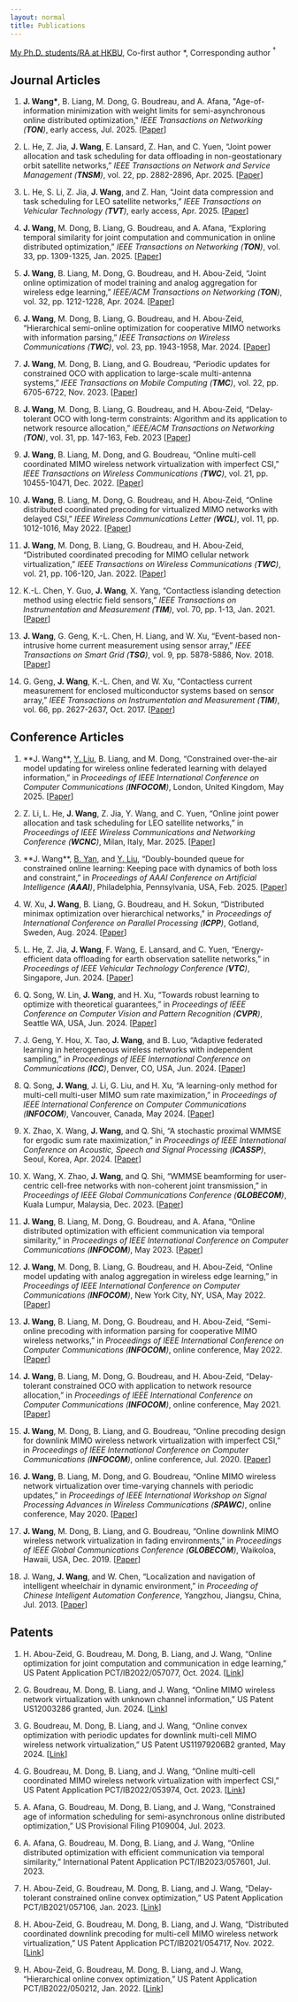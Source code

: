 ```yaml
---
layout: normal
title: Publications
---
```


<u>My Ph.D. students/RA at HKBU</u>, Co-first author \*, Corresponding author $^\dagger$

## Journal Articles
1. **J. Wang\***, B. Liang, M. Dong, G. Boudreau, and A. Afana, "Age-of-information minimization with weight limits for semi-asynchronous online distributed optimization," *IEEE Transactions on Networking (**TON**)*, early access, Jul. 2025. [[Paper](/assets/publication/Journal/ToN_AIMWeL.pdf)]

2. L. He, Z. Jia, **J. Wang**, E. Lansard, Z. Han, and C. Yuen, “Joint power allocation and task scheduling for data offloading in non-geostationary orbit satellite networks,” *IEEE Transactions on Network and Service Management (**TNSM**)*, vol. 22, pp. 2882-2896, Apr. 2025. [[Paper](/assets/publication/Journal/TNSM_He2025.pdf)]

3. L. He, S. Li, Z. Jia, **J. Wang**, and Z. Han, “Joint data compression and task scheduling for LEO satellite networks,” *IEEE Transactions on Vehicular Technology (**TVT**)*, early access, Apr. 2025. [[Paper](/assets/publication/Journal/TVT_He2025.pdf)]

4. **J. Wang**, M. Dong, B. Liang, G. Boudreau, and A. Afana, “Exploring temporal similarity for joint computation and communication in online distributed optimization,” *IEEE Transactions on Networking (**TON**)*, vol. 33, pp. 1309-1325, Jan. 2025. [[Paper](/assets/publication/Journal/ToN_ODOTS.pdf)]

5. **J. Wang**, B. Liang, M. Dong, G. Boudreau, and H. Abou-Zeid, “Joint online optimization of model training and analog aggregation for wireless edge learning,” *IEEE/ACM Transactions on Networking (**TON**)*, vol. 32, pp. 1212-1228, Apr. 2024. [[Paper](/assets/publication/Journal/ToN_OMUAA.pdf)]

6. **J. Wang**, M. Dong, B. Liang, G. Boudreau, and H. Abou-Zeid, “Hierarchical semi-online optimization for cooperative MIMO networks with information parsing,” *IEEE Transactions on Wireless Communications (**TWC**)*, vol. 23, pp. 1943-1958, Mar. 2024. [[Paper](/assets/publication/Journal/ToWC_HierarchicalSemiOnlineInformationParsing.pdf)]

7. **J. Wang**, M. Dong, B. Liang, and G. Boudreau, “Periodic updates for constrained OCO with application to large-scale multi-antenna systems,” *IEEE Transactions on Mobile Computing (**TMC**)*, vol. 22, pp. 6705-6722, Nov. 2023. [[Paper](/assets/publication/Journal/TMC_PQGA.pdf)]

8. **J. Wang**, M. Dong, B. Liang, G. Boudreau, and H. Abou-Zeid, “Delay-tolerant OCO with long-term constraints: Algorithm and its application to network resource allocation,” *IEEE/ACM Transactions on Networking (**TON**)*, vol. 31, pp. 147-163, Feb. 2023 [[Paper](/assets/publication/Journal/ToN_DTC-OCO.pdf)]

9. **J. Wang**, B. Liang, M. Dong, and G. Boudreau, “Online multi-cell coordinated MIMO wireless network virtualization with imperfect CSI,” *IEEE Transactions on Wireless Communications (**TWC**)*, vol. 21, pp. 10455-10471, Dec. 2022. [[Paper](/assets/publication/Journal/ToWC_OnlineMultiCellWNV.pdf)]

10. **J. Wang**, B. Liang, M. Dong, G. Boudreau, and H. Abou-Zeid, “Online distributed coordinated precoding for virtualized MIMO networks with delayed CSI,” *IEEE Wireless Communications Letter (**WCL**)*, vol. 11, pp. 1012-1016, May 2022. [[Paper](/assets/publication/Journal/WCL_OnlineDistPrecodeVirtualization.pdf)]

11. **J. Wang**, M. Dong, B. Liang, G. Boudreau, and H. Abou-Zeid, “Distributed coordinated precoding for MIMO cellular network virtualization,” *IEEE Transactions on Wireless Communications (**TWC**)*, vol. 21, pp. 106-120, Jan. 2022. [[Paper](/assets/publication/Journal/ToWC_Distributed_WNV.pdf)]

12. K.-L. Chen, Y. Guo, **J. Wang**, X. Yang, “Contactless islanding detection method using electric field sensors,” *IEEE Transactions on Instrumentation and Measurement (**TIM**)*, vol. 70, pp. 1-13, Jan. 2021. [[Paper](/assets/publication/Journal/TIM2021.pdf)]

13. **J. Wang**, G. Geng, K.-L. Chen, H. Liang, and W. Xu, “Event-based non-intrusive home current measurement using sensor array,” *IEEE Transactions on Smart Grid (**TSG**)*, vol. 9, pp. 5878-5886, Nov. 2018. [[Paper](/assets/publication/Journal/TSG2018.pdf)]

14. G. Geng, **J. Wang**, K.-L. Chen, and W. Xu, “Contactless current measurement for enclosed multiconductor systems based on sensor array,” *IEEE Transactions on Instrumentation and Measurement (**TIM**)*, vol. 66, pp. 2627-2637, Oct. 2017. [[Paper](/assets/publication/Journal/TIM2017.pdf)]

## Conference Articles
1. **J. Wang\**, <u>Y. Liu</u>, B. Liang, and M. Dong, “Constrained over-the-air model updating for wireless online federated learning with delayed information,” in *Proceedings of IEEE International Conference on Computer Communications (**INFOCOM**)*, London, United Kingdom, May 2025. [[Paper](/assets/publication/Conference/INFOCOM25_WLLD.pdf)]

2. Z. Li, L. He, **J. Wang**, Z. Jia, Y. Wang, and C. Yuen, “Online joint power allocation and task scheduling for LEO satellite networks,” in *Proceedings of IEEE Wireless Communications and Networking Conference (**WCNC**)*, Milan, Italy, Mar. 2025. [[Paper](/assets/publication/Conference/WCNC2025Li.pdf)]
 
3. **J. Wang\**, <u>B. Yan</u>, and <u>Y. Liu</u>, “Doubly-bounded queue for constrained online learning: Keeping pace with dynamics of both loss and constraint,” in *Proceedings of AAAI Conference on Artificial Intelligence (**AAAI**)*, Philadelphia, Pennsylvania, USA, Feb. 2025. [[Paper](/assets/publication/Conference/AAAI2025.pdf)]

4. W. Xu, **J. Wang**, B. Liang, G. Boudreau, and H. Sokun, “Distributed minimax optimization over hierarchical networks," in *Proceedings of International Conference on Parallel Processing (**ICPP**)*, Gotland, Sweden, Aug. 2024. [[Paper](/assets/publication/Conference/ICPP2024Xu.pdf)]

5. L. He, Z. Jia, **J. Wang**, F. Wang, E. Lansard, and C. Yuen, “Energy-efficient data offloading for earth observation satellite networks,” in *Proceedings of IEEE Vehicular Technology Conference (**VTC**)*, Singapore, Jun. 2024. [[Paper](/assets/publication/Conference/VTC2024He.pdf)]

6. Q. Song, W. Lin, **J. Wang**, and H. Xu, “Towards robust learning to optimize with theoretical guarantees,” in *Proceedings of IEEE Conference on Computer Vision and Pattern Recognition (**CVPR**)*, Seattle WA, USA, Jun. 2024. [[Paper](/assets/publication/Conference/CVPR2024Song.pdf)]

7. J. Geng, Y. Hou, X. Tao, **J. Wang**, and B. Luo, “Adaptive federated learning in heterogeneous wireless networks with independent sampling,” in *Proceedings of IEEE International Conference on Communications (**ICC**)*, Denver, CO, USA, Jun. 2024. [[Paper](/assets/publication/Conference/ICC2024Geng.pdf)]

8. Q. Song, **J. Wang**, J. Li, G. Liu, and H. Xu, “A learning-only method for multi-cell multi-user MIMO sum rate maximization,” in *Proceedings of IEEE International Conference on Computer Communications (**INFOCOM**)*, Vancouver, Canada, May 2024. [[Paper](/assets/publication/Conference/INFOCOM2024Song.pdf)]

9. X. Zhao, X. Wang, **J. Wang**, and Q. Shi, “A stochastic proximal WMMSE for ergodic sum rate maximization,” in *Proceedings of IEEE International Conference on Acoustic, Speech and Signal Processing (**ICASSP**)*, Seoul, Korea, Apr. 2024. [[Paper](/assets/publication/Conference/ICASSP2024Zhao.pdf)]

10. X. Wang, X. Zhao, **J. Wang**, and Q. Shi, “WMMSE beamforming for user-centric cell-free networks with non-coherent joint transmission,” in *Proceedings of IEEE Global Communications Conference (**GLOBECOM**)*, Kuala Lumpur, Malaysia, Dec. 2023. [[Paper](/assets/publication/Conference/Globecom2023Wang.pdf)]

11. **J. Wang**, B. Liang, M. Dong, G. Boudreau, and A. Afana, “Online distributed optimization with efficient communication via temporal similarity,” in *Proceedings of IEEE International Conference on Computer Communications (**INFOCOM**)*, May 2023. [[Paper](/assets/publication/Conference/INFOCOM23_ODOTS.pdf)]

12. **J. Wang**, M. Dong, B. Liang, G. Boudreau, and H. Abou-Zeid, “Online model updating with analog aggregation in wireless edge learning,” in *Proceedings of IEEE International Conference on Computer Communications (**INFOCOM**)*, New York City, NY, USA, May 2022. [[Paper](/assets/publication/Conference/INFOCOM22_OMUAA.pdf)]

13. **J. Wang**, B. Liang, M. Dong, G. Boudreau, and H. Abou-Zeid, “Semi-online precoding with information parsing for cooperative MIMO wireless networks,” in *Proceedings of IEEE International Conference on Computer Communications (**INFOCOM**)*, online conference, May 2022. [[Paper](/assets/publication/Conference/INFOCOM22_SOPIP.pdf)]

14. **J. Wang**, B. Liang, M. Dong, G. Boudreau, and H. Abou-Zeid, “Delay-tolerant constrained OCO with application to network resource allocation,” in *Proceedings of IEEE International Conference on Computer Communications (**INFOCOM**)*, online conference, May 2021. [[Paper](/assets/publication/Conference/INFOCOM21_WLDBA.pdf)]

15. **J. Wang**, M. Dong, B. Liang, and G. Boudreau, “Online precoding design for downlink MIMO wireless network virtualization with imperfect CSI,” in *Proceedings of IEEE International Conference on Computer Communications (**INFOCOM**)*, online conference, Jul. 2020. [[Paper](/assets/publication/Conference/INFOCOM20.pdf)]

16. **J. Wang**, B. Liang, M. Dong, and G. Boudreau, “Online MIMO wireless network virtualization over time-varying channels with periodic updates,” in *Proceedings of IEEE International Workshop on Signal Processing Advances in Wireless Communications (**SPAWC**)*, online conference, May 2020. [[Paper](/assets/publication/Conference/SPAWC2020.pdf)]

17. **J. Wang**, M. Dong, B. Liang, and G. Boudreau, “Online downlink MIMO wireless network virtualization in fading environments,” in *Proceedings of IEEE Global Communications Conference (**GLOBECOM**)*, Waikoloa, Hawaii, USA, Dec. 2019. [[Paper](/assets/publication/Conference/Globecom20.pdf)]

18. J. Wang, **J. Wang**, and W. Chen, “Localization and navigation of intelligent wheelchair in dynamic environment,” in *Proceeding of Chinese Intelligent Automation Conference*, Yangzhou, Jiangsu, China, Jul. 2013. [[Paper](https://link.springer.com/chapter/10.1007/978-3-642-38460-8_7)]


## Patents
1. H. Abou-Zeid, G. Boudreau, M. Dong, B. Liang, and J. Wang, “Online optimization for joint computation and communication in edge learning,” US Patent Application PCT/IB2022/057077, Oct. 2024. [[Link](https://patents.google.com/patent/US20240346327A1/en)]

2. G. Boudreau, M. Dong, B. Liang, and J. Wang, “Online MIMO wireless network virtualization with unknown channel information,” US Patent US12003286 granted, Jun. 2024. [[Link](https://patents.google.com/patent/US20220103210A1/en)]

3. G. Boudreau, M. Dong, B. Liang, and J. Wang, “Online convex optimization with periodic updates for downlink multi-cell MIMO wireless network virtualization,” US Patent US11979206B2 granted, May 2024. [[Link](https://patents.google.com/patent/US20230058926A1/en)]

4. G. Boudreau, M. Dong, B. Liang, and J. Wang, “Online multi-cell coordinated MIMO wireless network virtualization with imperfect CSI,” US Patent Application PCT/IB2022/053974, Oct. 2023.​ [[Link](https://patents.google.com/patent/WO2022229908A1/en)]

5. A. Afana, G. Boudreau, M. Dong, B. Liang, and J. Wang, “Constrained age of information scheduling for semi-asynchronous online distributed optimization,” US Provisional Filing P109004, Jul. 2023.

6. A. Afana, G. Boudreau, M. Dong, B. Liang, and J. Wang, “Online distributed optimization with efficient communication via temporal similarity,” International Patent Application PCT/IB2023/057601, Jul. 2023.

7. H. Abou-Zeid, G. Boudreau, M. Dong, B. Liang, and J. Wang, “Delay-tolerant constrained online convex optimization,” US Patent Application PCT/IB2021/057106, Jan. 2023. [[Link](https://patents.google.com/patent/US20230284154A1/en)]

8. H. Abou-Zeid, G. Boudreau, M. Dong, B. Liang, and J. Wang, “Distributed coordinated downlink precoding for multi-cell MIMO wireless network virtualization,” US Patent Application PCT/IB2021/054717, Nov. 2022. [[Link](https://patents.google.com/patent/WO2021240475A1/en)]

9. H. Abou-Zeid, G. Boudreau, M. Dong, B. Liang, and J. Wang, “Hierarchical online convex optimization,” US Patent Application PCT/IB2022/050212, Jan. 2022. [[Link](https://patents.google.com/patent/US20240119355A1/en)]

​



